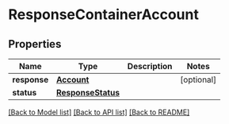 # ResponseContainerAccount

## Properties
Name | Type | Description | Notes
------------ | ------------- | ------------- | -------------
**response** | [**Account**](Account.md) |  | [optional] 
**status** | [**ResponseStatus**](ResponseStatus.md) |  | 

[[Back to Model list]](../README.md#documentation-for-models) [[Back to API list]](../README.md#documentation-for-api-endpoints) [[Back to README]](../README.md)


